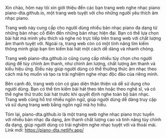 Xin chào, hôm nay tôi xin giới thiệu đến các bạn trang web nghe nhạc piano piano-dta.github.io, một trang web tuyệt vời cho những người yêu thích âm nhạc piano.

Trang web này cung cấp cho người dùng nhiều bản nhạc piano đa dạng từ những bản nhạc cổ điển đến những bản nhạc hiện đại. Bạn có thể lựa chọn bài hát mà mình yêu thích và nghe nó trực tiếp trên trang web với chất lượng âm thanh tuyệt vời. Ngoài ra, trang web còn có một tính năng tìm kiếm thông minh giúp bạn tìm kiếm bài hát một cách dễ dàng và nhanh chóng.

Trang web piano-dta.github.io cũng cung cấp nhiều tùy chọn cho người dùng để tùy chỉnh âm thanh, như chỉnh âm lượng, chất lượng âm thanh và kiểu hiệu ứng. Điều này giúp người dùng có thể thưởng thức âm nhạc theo cách mà họ muốn và tạo ra trải nghiệm nghe nhạc độc đáo của riêng mình.

Bên cạnh đó, trang web còn có giao diện thân thiện và dễ sử dụng cho người dùng. Bạn có thể tìm kiếm bài hát theo tên hoặc theo nghệ sĩ, và có thể nghe thử trước bài hát trước khi quyết định nghe toàn bộ bản nhạc. Trang web cũng hỗ trợ nhiều ngôn ngữ, giúp người dùng dễ dàng truy cập và sử dụng trang web bằng ngôn ngữ mà họ hiểu.

Tóm lại, piano-dta.github.io là một trang web nghe nhạc piano trực tuyến với nhiều bản nhạc đa dạng, âm thanh chất lượng cao và tính năng tùy chỉnh đa dạng, giúp người dùng có trải nghiệm nghe nhạc tuyệt vời và thoải mái.
Link mới: https://piano-dta.netlify.app/
